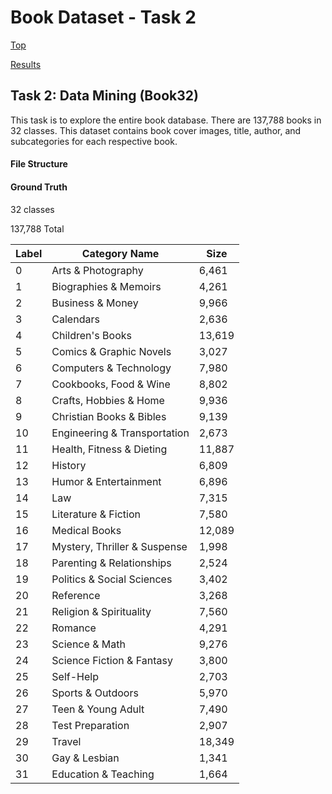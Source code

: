 # Book Dataset - Task 2

[Top](../README.md)

[Results](../docs/results.md)

## Task 2: Data Mining (Book32)

This task is to explore the entire book database. There are 137,788 books in 32 classes. This dataset contains book cover images, title, author, and subcategories for each respective book.

#### File Structure

#### Ground Truth

32 classes

137,788 Total

|Label|Category Name|Size|
|---|---|---|
|0|Arts & Photography|6,461|
|1|Biographies & Memoirs|4,261|
|2|Business & Money|9,966|
|3|Calendars|2,636|
|4|Children's Books|13,619|
|5|Comics & Graphic Novels|3,027|
|6|Computers & Technology|7,980|
|7|Cookbooks, Food & Wine|8,802|
|8|Crafts, Hobbies & Home|9,936|
|9|Christian Books & Bibles|9,139|
|10|Engineering & Transportation|2,673|
|11|Health, Fitness & Dieting|11,887|
|12|History|6,809|
|13|Humor & Entertainment|6,896|
|14|Law|7,315|
|15|Literature & Fiction|7,580|
|16|Medical Books|12,089|
|17|Mystery, Thriller & Suspense|1,998|
|18|Parenting & Relationships|2,524|
|19|Politics & Social Sciences|3,402|
|20|Reference|3,268|
|21|Religion & Spirituality|7,560|
|22|Romance|4,291|
|23|Science & Math|9,276|
|24|Science Fiction & Fantasy|3,800|
|25|Self-Help|2,703|
|26|Sports & Outdoors|5,970|
|27|Teen & Young Adult|7,490|
|28|Test Preparation|2,907|
|29|Travel|18,349|
|30|Gay & Lesbian|1,341|
|31|Education & Teaching|1,664|